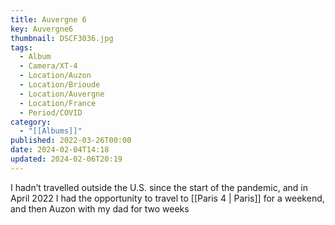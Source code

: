 ```yaml
---
title: Auvergne 6
key: Auvergne6
thumbnail: DSCF3036.jpg
tags:
  - Album
  - Camera/XT-4
  - Location/Auzon
  - Location/Brioude
  - Location/Auvergne
  - Location/France
  - Period/COVID
category:
  - "[[Albums]]"
published: 2022-03-26T00:00
date: 2024-02-04T14:18
updated: 2024-02-06T20:19
---
```

I hadn’t travelled outside the U.S. since the start of the pandemic, and in April 2022 I had the opportunity to travel to [[Paris 4 | Paris]] for a weekend, and then Auzon with my dad for two weeks
